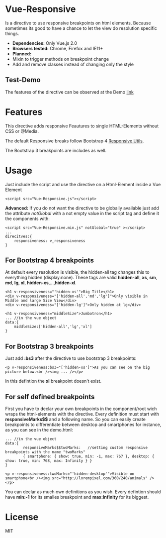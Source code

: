 # Vue-Responsive
Is a directive to use responsive breakpoints on html elements. Because sometimes its good to have a chance to let the view do resolution specific things.

- **Dependencies:** Only Vue.js 2.0
- **Browsers tested:** Chrome, Firefox and IE11+
- **Planned:** 
 - Mixin to trigger methods on breakpoint change
 - Add and remove classes instead of changing only the style
 
## Test-Demo
The features of the directive can be observed at the Demo [link](https://reinerba.github.io/Vue-Responsive/Demo.html)

# Features

This directive adds responsive Feautures to single HTML-Elements without CSS or @Media.

The default Responsive breaks follow Bootstrap 4 [Responsive Utils](https://v4-alpha.getbootstrap.com/layout/responsive-utilities/).

The Bootstrap 3 breakpoints are includes as well.

# Usage
Just include the script and use the directive on a Html-Element inside a Vue Element

    <script src="Vue-Responsive.js"></script>

**Advanced:** If you do not want the directive to be globally available just add the attribute *notGlobal* with a not empty value in the script tag and define it the components with:

    <script src="Vue-Responsive.min.js" notGlobal="true" ></script>	
	...
	direcitves:{
		responsiveness: v_responsiveness
	}

## For Bootstrap 4 breakpoints
At default every resolution is visible, the hidden-all tag changes this to everything hidden (display:none). These tags are valid **hidden-all**, **xs**, **sm**, **md**, **lg**, **xl**, **hidden-xs**,...,**hidden-xl**.

    <h1 v-responsiveness="'hidden-xs'">Big Title</h1>
    <div v-responsiveness="['hidden-all','md','lg']">Only visible in Middle and large Size View</div>
    <div v-responsiveness="['hidden-lg']">Only hidden at lg</div>

    <h1 v-responsiveness="middleSize">Jumbotron</h1>
	...	//in the vue object
	data:{
		middleSize:['hidden-all','lg','xl']
	} 

## For Bootstrap 3 breakpoints
Just add **:bs3** after the directive to use bootstrap 3 breakpoints:

    <p v-responsiveness:bs3="['hidden-xs']">As you can see on the big picture below.<br /><img ... /></p>

In this defintion the **xl** breakpoint doesn't exist.

## For self defined breakpoints 
First you have to declar your own breakpoints in the component/root wich wraps the html-elements with the directive. Every definition must start with **responsiveMarks$$** and a following name. So you can easily create breakpoints to differentiate between desktop and smartphones for instance, as you can see in the demo.html:
	
	... //in the vue object
	data:{
            responsiveMarks$$twoMarks:   //setting custom responsive breakpoints with the name "twoMarks"
            { smartphone: { show: true, min: -1, max: 767 }, desktop: { show: true, min: 768, max: Infinity } }
	} 

    <p v-responsiveness:twoMarks="'hidden-desktop'">Visible on smartphone<br /><img src="http://lorempixel.com/360/240/animals" /></p>

You can declar as much own definitions as you wish. Every defintion should have **min:-1** for its smalles breakpoint and **max:Infinity** for its biggest.

# License
MIT
